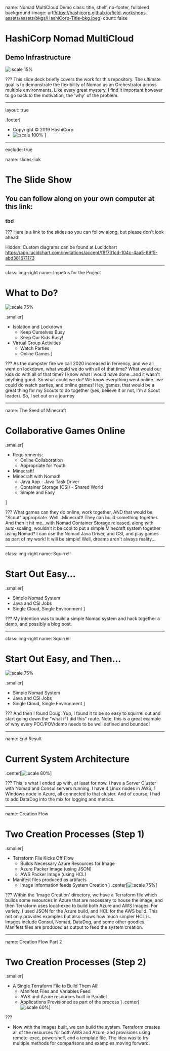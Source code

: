 name: Nomad MultiCloud Demo
class: title, shelf, no-footer, fullbleed
background-image: url(https://hashicorp.github.io/field-workshops-assets/assets/bkgs/HashiCorp-Title-bkg.jpeg)
count: false

# HashiCorp Nomad MultiCloud
## Demo Infrastructure

![:scale 15%](https://hashicorp.github.io/field-workshops-assets/assets/logos/logo_nomad.png)

???
This slide deck briefly covers the work for this repository.  The ultimate goal is to demonstrate the flexibility of Nomad as an Orchestrator across multiple environments.  Like every great mystery, I find it important however to go back to the motivation, the 'why' of the problem.

---
layout: true

.footer[
- Copyright © 2019 HashiCorp
- ![:scale 100%](https://hashicorp.github.io/field-workshops-assets/assets/logos/HashiCorp_Icon_Black.svg)
]

---
exclude: true

name: slides-link
# The Slide Show
## You can follow along on your own computer at this link:
### tbd

???
Here is a link to the slides so you can follow along, but please don't look ahead!

Hidden:  Custom diagrams can be found at Lucidchart
https://app.lucidchart.com/invitations/accept/f8f731cd-104c-4aa5-89f5-abd381671173

---

class: img-right
name:  Impetus for the Project
# What to Do?

![:scale 75%](images/dumpsterfire.png)

.smaller[
* Isolation and Lockdown
    * Keep Ourselves Busy
    * Keep Our Kids Busy!
* Virtual Group Activities
    * Watch Parties
    * Online Games
]

???
As the dumpster fire we call 2020 increased in fervency, and  we all went on lockdown, what would we do with all of that time?  What would our kids do with all of that time?  I know what I would have done...and it wasn't anything good.  So what could we do?  We know everything went online...we could do watch parties, and online games!  Hey, games, that would be a great thing for my Scouts to do together (yes, believe it or not, I'm a Scout leader).  So, I set out on a journey

---
name:  The Seed of Minecraft
# Collaborative Games Online
.smaller[
* Requirements:
    * Online Collaboration
    * Appropriate for Youth
* Minecraft!
* Minecraft with Nomad!
    * Java App - Java Task Driver
    * Container Storage (CSI) - Shared World
    * Simple and Easy

]

???
What games can they do online, work together, AND that would be "Scout" appropriate.  Well...Minecraft!  They can build something together.  And then it hit me...with Nomad Container Storage released, along with auto-scaling, wouldn't it be cool to put a simple Minecraft system together using Nomad?  I can use the Nomad Java Driver, and CSI, and play games as part of my work!  It will be simple!  Well, dreams aren't always reality...

---
class: img-right
name:  Squirrel!
# Start Out Easy...

.smaller[
* Simple Nomad System
* Java and CSI Jobs
* Single Cloud, Single Environment
]

???
My intention was to build a simple Nomad system and hack together a demo, and possibly a blog post.

---
class: img-right
name:  Squirrel!
# Start Out Easy, and Then...

![:scale 75%](images/squirrel.png)

.smaller[
* Simple Nomad System
* Java and CSI Jobs
* Single Cloud, Single Environment
]

???
And then I found Doug.  Yup, I found it to be so easy to squirrel out and start going down the "what if I did this" route.  Note, this is a great example of why every POC/POV/demo needs to be well defined and bounded!

---
name:  End Result
# Current System Architecture

.center[![:scale 80%](images/layout.png)]

???
This is what I ended up with, at least for now.  I have a Server Cluster with Nomad and Consul servers running.  I have 4 Linux nodes in AWS, 1 Windows node in Azure, all connected to that cluster.  And of course, I had to add DataDog into the mix for logging and metrics.

---
name:  Creation Flow
# Two Creation Processes (Step 1)

.smaller[
* Terraform File Kicks Off Flow
    * Builds Necessary Azure Resources for Image
    * Azure Packer Image (using JSON)
    * AWS Packer Image (using HCL)
* Manifest files produced as artifacts
    * Image Information feeds System Creation
]
.center[![:scale 75%](images/ImageCreationFlow.png)]

???
Within the 'Image Creation' directory, we have a Terraform file which builds some resources in Azure that are necessary to house the image, and then Terraform uses local-exec to build both Azure and AWS Images.  For variety, I used JSON for the Azure build, and HCL for the AWS build.  This not only provides examples but also shows how much simpler HCL is.  Images include Consul, Nomad, DataDog, and some other goodies.  Manifest files are produced as output to feed the system creation.

---
name:  Creation Flow Part 2
# Two Creation Processes (Step 2)



.smaller[
* A Single Terraform File to Build Them All!
    * Manifest Files and Variables Feed
    * AWS and Azure resources built in Parallel
    * Applications Provisioned as part of the process
]
.center[![:scale 60%](images/SystemCreationFlow.png)]

???
-  Now with the images built, we can build the system.  Terraform creates all of the resources for both AWS and Azure, and provisions using remote-exec, powershell, and a template file.  The idea was to try multiple methods for comparisons and examples moving forward.